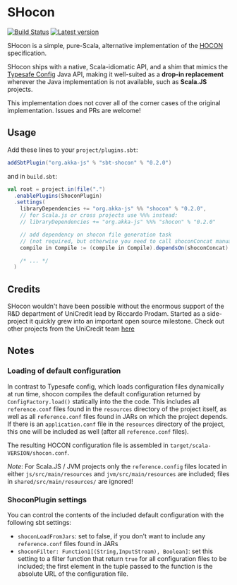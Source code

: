 # SHocon

[![Build Status](https://travis-ci.org/unicredit/shocon.png?branch=master)](https://travis-ci.org/unicredit/shocon)
[![Latest version](https://index.scala-lang.org/unicredit/shocon/shocon/latest.svg?color=orange)](https://index.scala-lang.org/unicredit/shocon/shocon)

SHocon is a simple, pure-Scala, alternative implementation of the [HOCON](https://github.com/typesafehub/config/blob/master/HOCON.md)
specification.

SHocon ships with a native, Scala-idiomatic API, and a shim that mimics the [Typesafe Config](https://github.com/typesafehub/config) Java API, making it well-suited as a **drop-in replacement** wherever the Java implementation is not available, such as **Scala.JS** projects.

This implementation does not cover all of the corner cases of the original implementation. Issues and PRs are welcome!

## Usage

Add these lines to your `project/plugins.sbt`:
```scala
addSbtPlugin("org.akka-js" % "sbt-shocon" % "0.2.0")
```

and in `build.sbt`:
```scala
val root = project.in(file(".")
  .enablePlugins(ShoconPlugin)
  .settings(
    libraryDependencies += "org.akka-js" %% "shocon" % "0.2.0",
    // for Scala.js or cross projects use %%% instead:
    // libraryDependencies += "org.akka-js" %%% "shocon" % "0.2.0"

    // add dependency on shocon file generation task
    // (not required, but otherwise you need to call shoconConcat manually before compilation!)
    compile in Compile := (compile in Compile).dependsOn(shoconConcat).value

    /* ... */
  )
```

## Credits

SHocon wouldn't have been possible without the enormous support of the R&D department of UniCredit lead by Riccardo Prodam. Started as a side-project it quickly grew into an important open source milestone.
Check out other projects from the UniCredit team [here](https://github.com/unicredit)

## Notes

### Loading of default configuration
In contrast to Typesafe config, which loads configuration files dynamically at run time, shocon compiles the default configuration returned by `ConfigFactory.load()` statically into the the code. This includes all `reference.conf` files found in the `resources` directory of the project itself, as well as all `reference.conf` files found in JARs on which the project depends. If there is an `application.conf` file in the `resources` directory of the project, this one will be included as well (after all `reference.conf` files).

The resulting HOCON configuration file is assembled in `target/scala-VERSION/shocon.conf`.

*Note*: For Scala.JS / JVM projects only the `reference.config` files located in either `js/src/main/resources` and `jvm/src/main/resources` are included; files in `shared/src/main/resources/` are ignored!

### ShoconPlugin settings
You can control the contents of the included default configuration with the following sbt settings:

* `shoconLoadFromJars`: set to false, if you don't want to include any `reference.conf` files found in JARs
* `shoconFilter: Function1[(String,InputStream), Boolean]`: set this setting to a filter function that return `true` for all configuration files to be included; the first element in the tuple passed to the function is the absolute URL of the configuration file.
